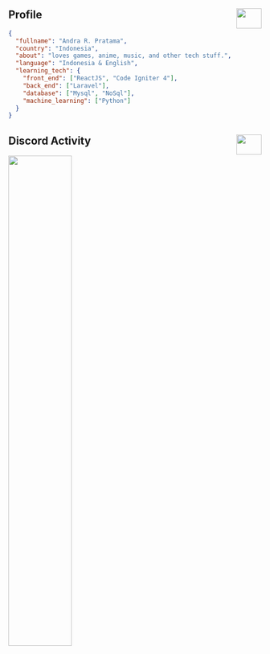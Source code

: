 ## Profile <img src="https://upload-os-bbs.hoyolab.com/upload/2022/08/23/102177407/ffbc6f139f59f2ffef5b0bc7432cafac_7832574828611297310.gif" width="50" height="40" align="right" />

```json
{
  "fullname": "Andra R. Pratama",
  "country": "Indonesia",
  "about": "loves games, anime, music, and other tech stuff.",
  "language": "Indonesia & English",
  "learning_tech": {
    "front_end": ["ReactJS", "Code Igniter 4"],
    "back_end": ["Laravel"],
    "database": ["Mysql", "NoSql"],
    "machine_learning": ["Python"]
  }
}
```

## Discord Activity <img src="https://media.tenor.com/oKIYgqpUjRsAAAAi/silver-wolf-honkai.gif" width="50" height="40" align="right" />

 <img src="https://lanyard.kyrie25.me/api/395543211709431818?imgStyle=square&gradient=e9d6d5-e9d6d5-f3b1b4-ffffff&bg=0d1117" width="50%" align="left" />
